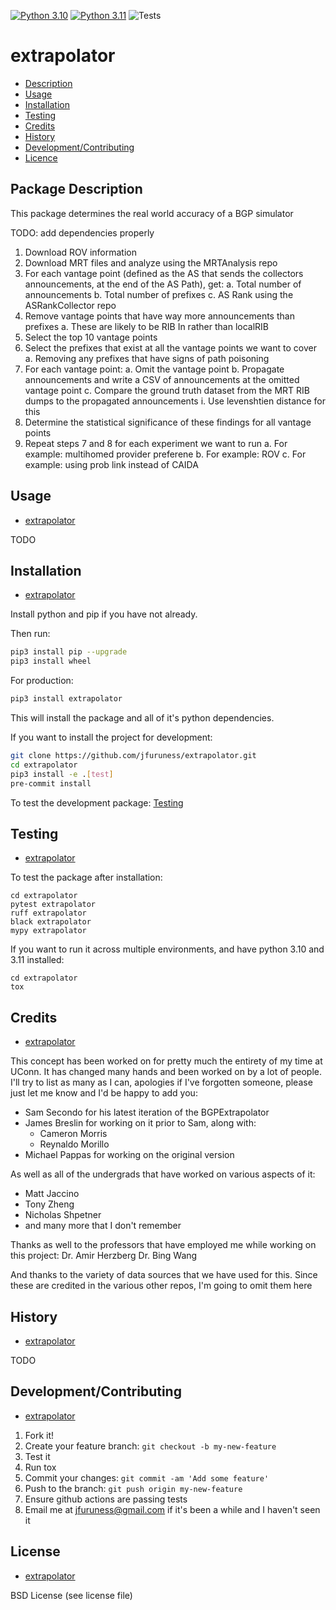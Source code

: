[![Python 3.10](https://img.shields.io/badge/python-3.10-blue.svg)](https://www.python.org/downloads/release/python-3100/)
[![Python 3.11](https://img.shields.io/badge/python-3.11-blue.svg)](https://www.python.org/downloads/release/python-3110/)
![Tests](https://github.com/jfuruness/extrapolator/actions/workflows/tests.yml/badge.svg)

# extrapolator

* [Description](#package-description)
* [Usage](#usage)
* [Installation](#installation)
* [Testing](#testing)
* [Credits](#credits)
* [History](#history)
* [Development/Contributing](#developmentcontributing)
* [Licence](#license)


## Package Description

This package determines the real world accuracy of a BGP simulator

TODO: add dependencies properly

1. Download ROV information
2. Download MRT files and analyze using the MRTAnalysis repo
3. For each vantage point (defined as the AS that sends the collectors announcements, at the end of the AS Path), get:
    a. Total number of announcements
    b. Total number of prefixes
    c. AS Rank using the ASRankCollector repo
4. Remove vantage points that have way more announcements than prefixes
    a. These are likely to be RIB In rather than localRIB
5. Select the top 10 vantage points
6. Select the prefixes that exist at all the vantage points we want to cover
    a. Removing any prefixes that have signs of path poisoning
7. For each vantage point:
    a. Omit the vantage point
    b. Propagate announcements and write a CSV of announcements at the omitted vantage point
    c. Compare the ground truth dataset from the MRT RIB dumps to the propagated announcements
        i. Use levenshtien distance for this
8. Determine the statistical significance of these findings for all vantage points
9. Repeat steps 7 and 8 for each experiment we want to run
    a. For example: multihomed provider preferene
    b. For example: ROV
    c. For example: using prob link instead of CAIDA

## Usage
* [extrapolator](#extrapolator)

TODO

## Installation
* [extrapolator](#extrapolator)

Install python and pip if you have not already.

Then run:

```bash
pip3 install pip --upgrade
pip3 install wheel
```

For production:

```bash
pip3 install extrapolator
```

This will install the package and all of it's python dependencies.

If you want to install the project for development:
```bash
git clone https://github.com/jfuruness/extrapolator.git
cd extrapolator
pip3 install -e .[test]
pre-commit install
```

To test the development package: [Testing](#testing)


## Testing
* [extrapolator](#extrapolator)

To test the package after installation:

```
cd extrapolator
pytest extrapolator
ruff extrapolator
black extrapolator
mypy extrapolator
```

If you want to run it across multiple environments, and have python 3.10 and 3.11 installed:

```
cd extrapolator
tox
```

## Credits
* [extrapolator](#extrapolator)

This concept has been worked on for pretty much the entirety of my time at UConn.
It has changed many hands and been worked on by a lot of people.
I'll try to list as many as I can, apologies if I've forgotten someone,
please just let me know and I'd be happy to add you:

* Sam Secondo for his latest iteration of the BGPExtrapolator
* James Breslin for working on it prior to Sam, along with:
    * Cameron Morris
    * Reynaldo Morillo
* Michael Pappas for working on the original version

As well as all of the undergrads that have worked on various aspects of it:
* Matt Jaccino
* Tony Zheng
* Nicholas Shpetner
* and many more that I don't remember

Thanks as well to the professors that have employed me while working on this project:
Dr. Amir Herzberg
Dr. Bing Wang

And thanks to the variety of data sources that we have used for this.
Since these are credited in the various other repos, I'm going to omit them here


## History
* [extrapolator](#extrapolator)

TODO

## Development/Contributing
* [extrapolator](#extrapolator)

1. Fork it!
2. Create your feature branch: `git checkout -b my-new-feature`
3. Test it
5. Run tox
6. Commit your changes: `git commit -am 'Add some feature'`
7. Push to the branch: `git push origin my-new-feature`
8. Ensure github actions are passing tests
9. Email me at jfuruness@gmail.com if it's been a while and I haven't seen it

## License
* [extrapolator](#extrapolator)

BSD License (see license file)
